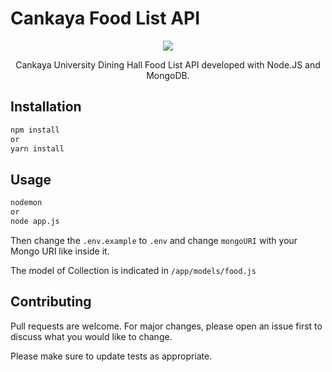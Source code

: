 # Cankaya Food List API
<center>
<img src="https://user-images.githubusercontent.com/10114716/73559831-e22a5700-4466-11ea-93a3-03c4c32c1078.jpg"/>
<p>Cankaya University Dining Hall Food List API developed with Node.JS and MongoDB.</p>
</center>

## Installation

```bash
npm install
or
yarn install
```

## Usage

```bash
nodemon
or
node app.js
```
Then change the `.env.example` to `.env` and change `mongoURI` with your Mongo URI like inside it.

The model of Collection is indicated in `/app/models/food.js`

## Contributing

Pull requests are welcome. For major changes, please open an issue first to discuss what you would like to change.

Please make sure to update tests as appropriate.